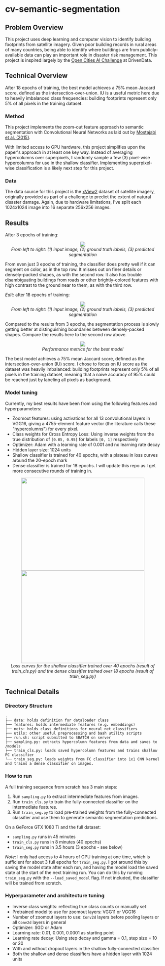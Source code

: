 # cv-semantic-segmentation

## Problem Overview

This project uses deep learning and computer vision to identify building footprints from satellite imagery. Given poor building records in rural areas of many countries, being able to identify where buildings are from publicly-available data can play an important role in disaster risk management. This project is inspired largely by the [Open Cities AI Challenge](https://www.drivendata.org/competitions/60/building-segmentation-disaster-resilience/) at DrivenData.

## Technical Overview

After 18 epochs of training, the best model achieves a 75% mean Jaccard score, defined as the intersection-over-union. IU is a useful metric here due to heavily imbalanced class frequencies: building footprints represent only 5% of all pixels in the training dataset.

### Method

This project implements the zoom-out feature approach to semantic segmentation with Convolutional Neural Networks as laid out by [Mostajabi et al. (2015)](https://www.cv-foundation.org/openaccess/content_cvpr_2015/papers/Mostajabi_Feedforward_Semantic_Segmentation_2015_CVPR_paper.pdf).

With limited access to GPU hardware, this project simplifies upon the paper's approach in at least one key way. Instead of averaging hypercolumns over superpixels, I randomly sample a few (3) pixel-wise hypercolumns for use in the shallow classifier. Implementing superpixel-wise classification is a likely next step for this project.

### Data

The data source for this project is the [xView2](https://xview2.org/) dataset of satellite imagery, originally provided as part of a challenge to predict the extent of natural disaster damage. Again, due to hardware limitations, I've split each 1024x1024 image into 16 separate 256x256 images.

## Results

After 3 epochs of training:

<p align="center">
    <img src="img/results_3epochs.png" /><br>
    <i>From left to right: (1) input image, (2) ground truth labels, (3) predicted segmentation</i>
</p>

From even just 3 epochs of training, the classifier does pretty well if it can segment on color, as in the top row. It misses out on finer details or densely-packed shapes, as with the second row. It also has trouble disambiguating buildings from roads or other brightly-colored features with high contrast to the ground near to them, as with the third row.

*Edit:* after 18 epochs of training:

<p align="center">
    <img src="img/results_18epochs.png" /><br>
    <i>From left to right: (1) input image, (2) ground truth labels, (3) predicted segmentation</i>
</p>

Compared to the results from 3 epochs, the segmentation process is slowly getting better at distinguishing boundaries between densely-packed shapes. Compare the results here to the second row above.

<p align="center">
    <img src="img/results.png" /><br>
    <i>Performance metrics for the best model</i>
</p>

The best model achieves a 75% mean Jaccard score, defined as the intersection-over-union (IU) score. I chose to focus on IU score as the dataset was heavily imbalanced: building footprints represent only 5% of all pixels in the training dataset, meaning that a naive accuracy of 95% could be reached just by labeling all pixels as background.

### Model tuning

Currently, my best results have been from using the following features and hyperparameters:
- Zoomout features: using activations for all 13 convolutional layers in VGG16, giving a 4755-element feature vector (the literature calls these "hypercolumns") for every pixel.
- Class weights for Cross Entropy Loss: Using inverse weights from the true distribution of `[0.05, 0.95]` for labels `[0, 1]` respectively
- Optimizer: Adam with a learning rate of 0.001 and no learning rate decay
- Hidden layer size: 1024 units
- Shallow classifier is trained for 40 epochs, with a plateau in loss curves around the 20-epoch mark
- Dense classifier is trained for 18 epochs. I will update this repo as I get more consecutive rounds of training in.

<p align="center">
    <img src="img/learning_curve_fc.png" width="400" height="300"/>
    <img src="img/learning_curve_seg.png" width="400" height="300"/>
    <br>
    <i>Loss curves for the shallow classifier trained over 40 epochs (result of train_cls.py) and the dense classifier trained over 18 epochs (result of train_seg.py)</i>
</p>

## Technical Details

### Directory Structure

```
.
├── data: holds definition for dataloader class
├── features: holds intermediate features (e.g. embeddings)
├── nets: holds class definitions for neural net classifiers
├── utils: other useful preprocessing and bash utility scripts
├── run.sh: script submitted to SBATCH on server
├── sampling.py: extracts hypercolumn features from data and saves to /models
├── train_cls.py: loads saved hypercolumn features and trains shallow FC classifier
└── train_seg.py: loads weights from FC classifier into 1x1 CNN kernel and trains a dense classifier on images.
```

### How to run

A full training sequence from scratch has 3 main steps:

1. Run `sampling.py` to extract intermediate features from images.
2. Run `train_cls.py` to train the fully-connected classifier on the intermediate features.
3. Run `train_seg.py` to load pre-trained weights from the fully-connected classifier and use them to generate semantic segmentation predictions.

On a GeForce GTX 1080 Ti and the full dataset:
- `sampling.py` runs in 45 minutes
- `train_cls.py` runs in 8 minutes (40 epochs)
- `train_seg.py` runs in 3.5 hours (3 epochs - see below)

*Note:* I only had access to 4 hours of GPU training at one time, which is sufficient for about 3 full epochs for `train_seg.py`. I got around this by saving the model state after each run, and having the model load the saved state at the start of the next training run. You can do this by running `train_seg.py` with the `--load_saved_model` flag. If not included, the classifier will be trained from scratch.

### Hyperparameter and architecture tuning

- Inverse class weights: reflecting true class counts or manually set
- Pretrained model to use for zoomout layers: VGG11 or VGG16
- Number of zoomout layers to use: `Conv2d` layers before pooling layers or all `Conv2d` layers in general
- Optimizer: SGD or Adam
- Learning rate: 0.01, 0.001, 0.0001 as starting point
- Learning rate decay: Using step decay and gamma = 0.1, step size = 10 or 20
- With and without dropout layers in the shallow fully-connected classifier  
- Both the shallow and dense classifiers have a hidden layer with 1024 units
